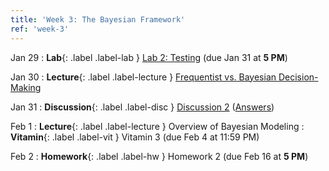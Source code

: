```yaml
---
title: 'Week 3: The Bayesian Framework'
ref: 'week-3'
---
```


Jan 29
: **Lab**{: .label .label-lab } [Lab 2: Testing](https://data102.datahub.berkeley.edu/hub/user-redirect/git-pull?repo=https%3A%2F%2Fgithub.com%2Fds-102%2Fsp24-materials&urlpath=lab%2Ftree%2Fsp24-materials%2Flab%2Flab02%2Flab02.ipynb&branch=main) (due Jan 31 at **5 PM**)

Jan 30
: **Lecture**{: .label .label-lecture } [Frequentist vs. Bayesian Decision-Making](lecture/lec05)

Jan 31
: **Discussion**{: .label .label-disc } [Discussion 2](https://drive.google.com/file/d/13-AnTTaff83boCdlCUomUCGzvVzWtgAw/view?usp=sharing) ([Answers](https://drive.google.com/file/d/1mH9qFOBvOzZIGGg9O-O9B0dS1pav1SEt/view?usp=sharing))

Feb 1
: **Lecture**{: .label .label-lecture } Overview of Bayesian Modeling
: **Vitamin**{: .label .label-vit } Vitamin 3 (due Feb 4 at 11:59 PM)

Feb 2
: **Homework**{: .label .label-hw } Homework 2 (due Feb 16 at **5 PM**)
